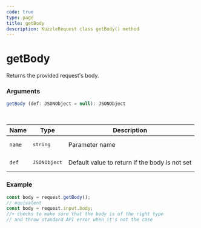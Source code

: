 ```yaml
---
code: true
type: page
title: getBody
description: KuzzleRequest class getBody() method
---
```


# getBody

<SinceBadge version="2.11.0" />

Returns the provided request's body.

### Arguments

```ts
getBody (def: JSONObject = null): JSONObject
```

</br>

| Name   | Type              | Description    |
|--------|-------------------|----------------|
| `name` | <pre>string</pre> | Parameter name |
| `def` | <pre>JSONObject</pre> | Default value to return if the body is not set |


### Example

```ts
const body = request.getBody();
// equivalent
const body = request.input.body;
//+ checks to make sure that the body is of the right type
// and throw standard API error when it's not the case
```
